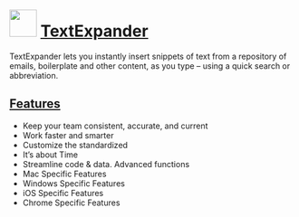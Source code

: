 ﻿# <img src="https://cdn.jsdelivr.net/gh/chtof/chocolatey-packages/automatic/textexpander/textexpander.png" width="48" height="48"/> [TextExpander](https://chocolatey.org/packages/textexpander)

TextExpander lets you instantly insert snippets of text from a repository of emails, boilerplate and other content, as you type – using a quick search or abbreviation.

## [Features](https://textexpander.com/features)
- Keep your team consistent, accurate, and current
- Work faster and smarter
- Customize the standardized
- It’s about Time
- Streamline code & data. Advanced functions
- Mac Specific Features
- Windows Specific Features
- iOS Specific Features
- Chrome Specific Features